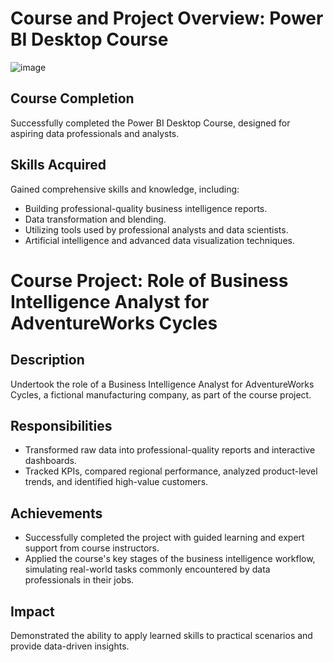 # Course and Project Overview: Power BI Desktop Course

![image](https://github.com/ellakennedy/AdventureWorks/assets/97488388/d43b18af-5091-432a-bf10-ec2ba04b89fe)

## Course Completion
Successfully completed the Power BI Desktop Course, designed for aspiring data professionals and analysts.

## Skills Acquired
Gained comprehensive skills and knowledge, including:
- Building professional-quality business intelligence reports.
- Data transformation and blending.
- Utilizing tools used by professional analysts and data scientists.
- Artificial intelligence and advanced data visualization techniques.

# Course Project: Role of Business Intelligence Analyst for AdventureWorks Cycles

## Description
Undertook the role of a Business Intelligence Analyst for AdventureWorks Cycles, a fictional manufacturing company, as part of the course project.

## Responsibilities
- Transformed raw data into professional-quality reports and interactive dashboards.
- Tracked KPIs, compared regional performance, analyzed product-level trends, and identified high-value customers.

## Achievements
- Successfully completed the project with guided learning and expert support from course instructors.
- Applied the course's key stages of the business intelligence workflow, simulating real-world tasks commonly encountered by data professionals in their jobs.

## Impact
Demonstrated the ability to apply learned skills to practical scenarios and provide data-driven insights.
